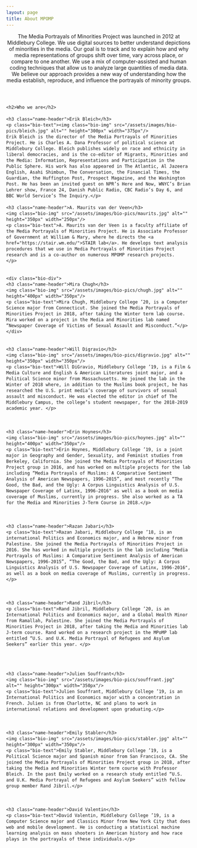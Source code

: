 ```yaml
---
layout: page
title: About MPOMP
---
```

<!-- Post -->
<section class="post">
    <header class="major">
        <!-- <span class="date"></span> -->
        <p>The Media Portrayals of Minorities Project was launched in 2012 at Middlebury College. We use digital sources to better understand depictions of minorities in the media. Our goal is to track and to explain how and why media representations of groups shift over time, vary across place, or compare to one another. We use a mix of computer-assisted and human coding techniques that allow us to analyze large quantities of media data. We believe our approach provides a new way of understanding how the media establish, reproduce, and influence the portrayals of minority groups.</p>
    </header>

    <h2>Who we are</h2>

    <h3 class="name-header">Erik Bleich</h3>
    <p class="bio-text"><img class="bio-img" src="/assets/images/bio-pics/bleich.jpg" alt="" height="300px" width="375px"/>
    Erik Bleich is the director of the Media Portrayals of Minorities Project. He is Charles A. Dana Professor of political science at Middlebury College. Bleich publishes widely on race and ethnicity in liberal democracies, and is the co-editor of Migrants, Minorities and the Media: Information, Representations and Participation in the Public Sphere. His work has also appeared in The Atlantic, Al Jazeera English, Asahi Shimbun, The Conversation, the Financial Times, the Guardian, the Huffington Post, Prospect Magazine, and the Washington Post. He has been an invited guest on NPR’s Here and Now, WNYC’s Brian Lehrer show, France 24, Danish Public Radio, CBC Radio’s Day 6, and BBC World Service’s The Inquiry.</p>

    <h3 class="name-header">A. Maurits van der Veen</h3>
    <img class="bio-img" src="/assets/images/bio-pics/maurits.jpg" alt="" height="350px" width="250px"/>
    <p class="bio-text">A. Maurits van der Veen is a faculty affiliate of the Media Portrayals of Minorities Project. He is Associate Professor of Government at William & Mary, where he directs the <a href="https://stair.wm.edu/">STAIR lab</a>. He develops text analysis procedures that we use in Media Portrayals of Minorities Project research and is a co-author on numerous MPOMP research projects.     
    </p>


    <div class="bio-div">
    <h3 class="name-header">Mira Chugh</h3>
    <img class="bio-img" src="/assets/images/bio-pics/chugh.jpg" alt="" height="400px" width="350px"/>
    <p class="bio-text">Mira Chugh, Middlebury College ’20, is a Computer Science major from Connecticut. She joined the Media Portrayals of Minorities Project in 2018, after taking the Winter term lab course. Mira worked on a project in the Media and Minorities lab named “Newspaper Coverage of Victims of Sexual Assault and Misconduct.”</p>
    </div>


    <h3 class="name-header">Will Digravio</h3>
    <img class="bio-img" src="/assets/images/bio-pics/digravio.jpg" alt="" height="350px" width="350px"/>
    <p class="bio-text">Will DiGravio, Middlebury College ’19, is a Film & Media Culture and English & American Literatures joint major, and a Political Science minor from Massachusetts. He joined the lab in the Winter of 2018 where, in addition to the Muslims book project, he has researched the U.S. print media’s coverage of survivors of sexual assault and misconduct. He was elected the editor in chief of The Middlebury Campus, the college’s student newspaper, for the 2018-2019 academic year. </p>



    <h3 class="name-header">Erin Hoynes</h3>
    <img class="bio-img" src="/assets/images/bio-pics/hoynes.jpg" alt="" height="400px" width="350px"/>
    <p class="bio-text">Erin Hoynes, Middlebury College ’19, is a joint major in Geography and Gender, Sexuality, and Feminist studies from Berkeley, California. She joined the Media Portrayals of Minorities Project group in 2016, and has worked on multiple projects for the lab including “Media Portrayals of Muslims: A Comparative Sentiment Analysis of American Newspapers, 1996-2015”, and most recently “The Good, the Bad, and the Ugly: A Corpus Linguistics Analysis of U.S. Newspaper Coverage of Latinx, 1996-2016" as well as a book on media coverage of Muslims, currently in progress. She also worked as a TA for the Media and Minorities J-Term Course in 2018.</p>



    <h3 class="name-header">Razan Jabari</h3>
    <p class="bio-text">Razan Jabari, Middlebury College ’18, is an international Politics and Economics major, and a Hebrew minor from Palestine. She joined the Media Portrayals of Minorities Project in 2016. She has worked in multiple projects in the lab including “Media Portrayals of Muslims: A Comparative Sentiment Analysis of American Newspapers, 1996-2015”, “The Good, the Bad, and the Ugly: A Corpus Linguistics Analysis of U.S. Newspaper Coverage of Latinx, 1996-2016", as well as a book on media coverage of Muslims, currently in progress. </p>



    <h3 class="name-header">Rand Jibril</h3>
    <p class="bio-text">Rand Jibril, Middlebury College ’20, is an International Politics and Economics major, and a Global Health Minor from Ramallah, Palestine. She joined the Media Portrayals of Minorities Project in 2018, after taking the Media and Minorities lab J-term course. Rand worked on a research project in the MPoMP lab entitled “U.S. and U.K. Media Portrayal of Refugees and Asylum Seekers” earlier this year. </p>




    <h3 class="name-header">Julien Souffrant</h3>
    <img class="bio-img" src="/assets/images/bio-pics/souffrant.jpg" alt="" height="300px" width="350px"/>
    <p class="bio-text">Julien Souffrant, Middlebury College ’19, is an International Politics and Economics major with a concentration in French. Julien is from Charlotte, NC and plans to work in international relations and development upon graduating.</p>



    <h3 class="name-header">Emily Stabler</h3>
    <img class="bio-img" src="/assets/images/bio-pics/stabler.jpg" alt="" height="300px" width="350px"/>
    <p class="bio-text">Emily Stabler, Middlebury College ’19, is a Political Science major and Spanish minor from San Francisco, CA. She joined the Media Portrayals of Minorities Project group in 2018, after taking the Media and Minorities Winter term course with Professor Bleich. In the past Emily worked on a research study entitled “U.S. and U.K. Media Portrayal of Refugees and Asylum Seekers” with fellow group member Rand Jibril.</p>



    <h3 class="name-header">David Valentin</h3>
    <p class="bio-text">David Valentin, Middlebury College ’19, is a Computer Science major and Classics Minor from New York City that does web and mobile development. He is conducting a statistical machine learning analysis on mass shooters in American history and how race plays in the portrayals of these individuals.</p>


</section>

